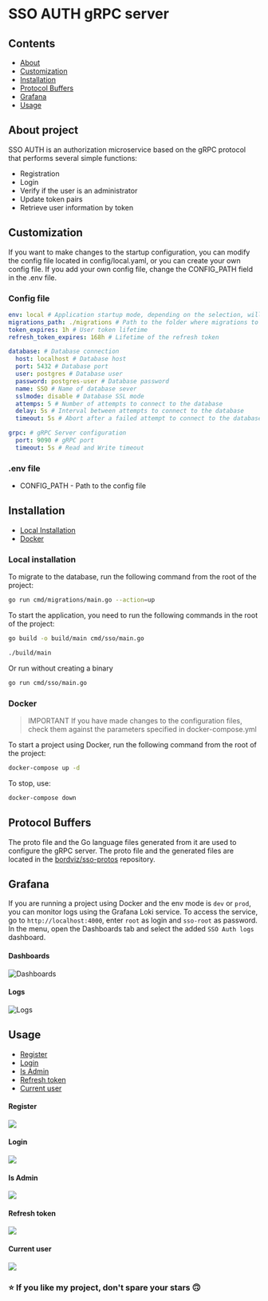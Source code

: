# SSO AUTH gRPC server

## Contents

- [About](#about-project)
- [Customization](#customization)
- [Installation](#installation)
- [Protocol Buffers](#protocol-buffers)
- [Grafana](#grafana)
- [Usage](#usage)

## About project

SSO AUTH is an authorization microservice based on the gRPC protocol that performs several simple functions:
- Registration
- Login
- Verify if the user is an administrator
- Update token pairs
- Retrieve user information by token

## Customization

If you want to make changes to the startup configuration, you can modify the config file located in config/local.yaml, or you can create your own config file. If you add your own config file, change the CONFIG_PATH field in the .env file.

### Config file

```yaml
env: local # Application startup mode, depending on the selection, will differ the level and appearance of logs
migrations_path: ./migrations # Path to the folder where migrations to the database are located (it is not desirable to change it)
token_expires: 1h # User token lifetime 
refresh_token_expires: 168h # Lifetime of the refresh token 

database: # Database connection
  host: localhost # Database host
  port: 5432 # Database port
  user: postgres # Database user
  password: postgres-user # Database password
  name: SSO # Name of database sever
  sslmode: disable # Database SSL mode
  attemps: 5 # Number of attempts to connect to the database 
  delay: 5s # Interval between attempts to connect to the database
  timeout: 5s # Abort after a failed attempt to connect to the database

grpc: # gRPC Server configuration
  port: 9090 # gRPC port
  timeout: 5s # Read and Write timeout
```

### .env file

- CONFIG_PATH - Path to the config file

## Installation

- [Local Installation](#local-installation)
- [Docker](#docker)

### Local installation
To migrate to the database, run the following command from the root of the project:

```bash
go run cmd/migrations/main.go --action=up
```

To start the application, you need to run the following commands in the root of the project:

```bash
go build -o build/main cmd/sso/main.go
```
```bash
./build/main
```
Or run without creating a binary
```bash
go run cmd/sso/main.go
```

### Docker
> IMPORTANT If you have made changes to the configuration files, check them against the parameters specified in docker-compose.yml

To start a project using Docker, run the following command from the root of the project:
```bash
docker-compose up -d
```
To stop, use:
```bash
docker-compose down
```
## Protocol Buffers

The proto file and the Go language files generated from it are used to configure the gRPC server. The proto file and the generated files are located in the [bordviz/sso-protos](https://github.com/bordviz/sso-protos) repository.

## Grafana

If you are running a project using Docker and the env mode is `dev` or `prod`, you can monitor logs using the Grafana Loki service. To access the service, go to `http://localhost:4000`, enter `root` as login and `sso-root` as password. In the menu, open the Dashboards tab and select the added `SSO Auth logs` dashboard. 

#### Dashboards
![Dashboards](./docs/dashboads.png)

#### Logs
![Logs](./docs/logs.png)

## Usage
- [Register](#register)
- [Login](#login)
- [Is Admin](#is-admin)
- [Refresh token](#refresh-token)
- [Current user](#current-user)

#### Register
![](./docs/register.png)

#### Login
![](./docs/login.png)

#### Is Admin
![](./docs/is_admin.png)

#### Refresh token
![](./docs/refresh_token.png)

#### Current user
![](./docs/current_user.png)

### ⭐️ If you like my project, don't spare your stars 🙃